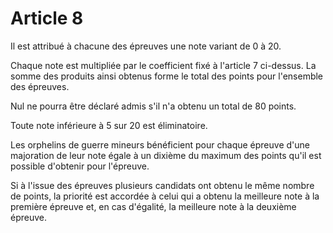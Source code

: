 # Article 8

Il est attribué à chacune des épreuves une note variant de 0 à 20.

Chaque note est multipliée par le coefficient fixé à l'article 7 ci-dessus. La somme des produits ainsi obtenus forme le total des points pour l'ensemble des épreuves.

Nul ne pourra être déclaré admis s'il n'a obtenu un total de 80 points.

Toute note inférieure à 5 sur 20 est éliminatoire.

Les orphelins de guerre mineurs bénéficient pour chaque épreuve d'une majoration de leur note égale à un dixième du maximum des points qu'il est possible d'obtenir pour l'épreuve.

Si à l'issue des épreuves plusieurs candidats ont obtenu le même nombre de points, la priorité est accordée à celui qui a obtenu la meilleure note à la première épreuve et, en cas d'égalité, la meilleure note à la deuxième épreuve.
